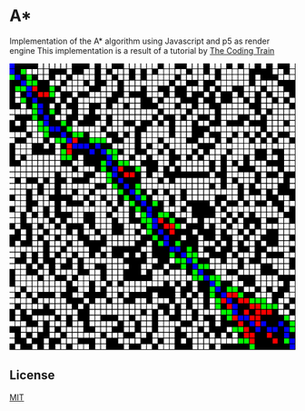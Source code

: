 # A*

Implementation of the A* algorithm using Javascript and p5 as render engine
This implementation is a result of a tutorial by [The Coding Train](https://www.youtube.com/user/shiffman/featured)

![Result of the implementation](https://github.com/animalecs/AStar/blob/master/images/example.png)

## License
[MIT](https://github.com/animalecs/AStar/blob/master/LICENSE)